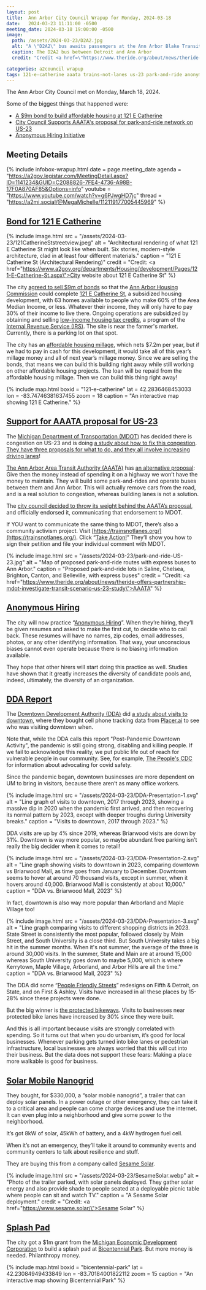 ```yaml
---
layout: post
title:  Ann Arbor City Council Wrapup for Monday, 2024-03-18
date:   2024-03-23 11:11:00 -0500
meeting_date: 2024-03-18 19:00:00 -0500
image:
  path: /assets/2024-03-23/D2A2.jpg
  alt: "A \"D2A2\" bus awaits passengers at the Ann Arbor Blake Transit Station, to take them to Detroit."
  caption: The D2A2 bus between Detroit and Ann Arbor
  credit: "Credit <a href=\"https://www.theride.org/about/news/theride-offers-partnership-mdot-investigate-transit-scenario-us-23-study\">AAATA</a>."

categories: a2council wrapup
tags: 121-e-catherine aaata trains-not-lanes us-23 park-and-ride anonymous-hiring dda solar-mobile-nanogrid resilience splash-pad
---
```


<span class="h-event">The <span class="p-name">Ann Arbor City Council met</span> on <time class="dt-start" datetime="2024-03-18T19:00-0500">Monday, March 18, 2024</time>.</span>

Some of the biggest things that happened were:
* [A $9m bond to build affordable housing at 121 E Catherine](#bond-for-121-e-catherine)
* [City Council Supports AAATA's proposal for park-and-ride network on US-23](#support-for-aaata-proposal-for-us-23)
* [Anonymous Hiring Initiative](#anonymous-hiring)


<!--more-->

## Meeting Details

{% include infobox-wrapup.html 
  date    = page.meeting_date
  agenda  = "https://a2gov.legistar.com/MeetingDetail.aspx?ID=1141234&GUID=C2088826-7FE4-4736-A98B-17F0A870AF85&Options=info"
  youtube = "https://www.youtube.com/watch?v=g6PJwgHD7jc"
  thread  = "https://a2mi.social/@MegaMichelle/112119177005445969"
%}

## [Bond for 121 E Catherine](https://a2gov.legistar.com/LegislationDetail.aspx?ID=6566282&GUID=2CDCBC96-F17F-44A4-B2B2-36EA6A8BA2DF&Options=&Search=)

{% include image.html
  src = "/assets/2024-03-23/121CatherineStstreetview.jpeg"
  alt = "Architectural rendering of what 121 E Catherine St might look like when built. Six stories, modern-style architecture, clad in at least four different materials."
  caption = "121 E Catherine St (Architectural Rendering)"
  credit = "Credit: <a href=\"https://www.a2gov.org/departments/Housing/development/Pages/121-E-Catherine-St.aspx\">City website about 121 E Catherine St</a>"
%}

The city [agreed to sell $9m of bonds](https://a2gov.legistar.com/LegislationDetail.aspx?ID=6566282&GUID=2CDCBC96-F17F-44A4-B2B2-36EA6A8BA2DF&Options=&Search=) so that the [Ann Arbor Housing Commission](https://www.a2gov.org/departments/Housing/Pages/default.aspx) could complete [121 E Catherine St](https://www.a2gov.org/departments/Housing/development/Pages/121-E-Catherine-St.aspx), a subsidized housing development, with 63 homes available to people who make 60% of the Area Median Income, or less.  Whatever their income, they will only have to pay 30% of their income to live there.  Ongoing operations are subsidized by obtaining and selling [low-income housing tax credits](https://www.law.cornell.edu/uscode/text/26/42), a program of the [Internal Revenue Service (IRS)](https://www.irs.gov/).  The site is near the farmer's market.  Currently, there is a parking lot on that spot.

The city has an [affordable housing millage](https://www.a2gov.org/departments/Housing/Pages/Affordable-Housing-Millage.aspx), which nets $7.2m per year, but if we had to pay in cash for this development, it would take all of this year’s millage money and all of next year’s millage money.  Since we are selling the bonds, that means we can build this building right away while still working on other affordable housing projects.  The loan will be repaid from the affordable housing millage.  Then we can build this thing right away!

{% include map.html
  boxid     = "121-e-catherine"
  lat       = 42.2836468453033
  lon       = -83.74746381637455
  zoom      = 18
  caption   = "An interactive map showing 121 E Catherine."
%}

## [Support for AAATA proposal for US-23](https://a2gov.legistar.com/LegislationDetail.aspx?ID=6572576&GUID=3D17F674-0F3E-4589-B8F6-EC7E7178E620&Options=&Search=)

The [Michigan Department of Transportation (MDOT)](https://www.michigan.gov/mdot) has decided there is congestion on US-23 and is doing [a study about how to fix this congestion](https://www.michigan.gov/mdot/projects-studies/studies/traffic-and-environmental-linkages-studies/us-23-improvement-project-study-ann-arbor).  [They have three proposals for what to do, and they all involve increasing driving lanes](https://storymaps.arcgis.com/stories/19fd45d58d9248d0aa76e5993347fbc6)!

[The Ann Arbor Area Transit Authority (AAATA)](https://theride.org) has [an alternative proposal](https://www.theride.org/about/news/theride-offers-partnership-mdot-investigate-transit-scenario-us-23-study):  Give then the money instead of spending it on a highway we won’t have the money to maintain.  They will build some park-and-rides and operate buses between them and Ann Arbor.  This will actually remove cars from the road, and is a real solution to congestion, whereas building lanes is not a solution.

The [city council decided to throw its weight behind the AAATA’s proposal](https://a2gov.legistar.com/LegislationDetail.aspx?ID=6572576&GUID=3D17F674-0F3E-4589-B8F6-EC7E7178E620&Options=&Search=&FullText=1), and officially endorsed it, communicating that endorsement to MDOT.

If YOU want to communicate the same thing to MDOT, there’s also a community activism project.  Visit [https://trainsnotlanes.org/](https://trainsnotlanes.org/).  Click “[Take Action!](https://trainsnotlanes.org/take-action)”  They’ll show you how to sign their petition and file your individual comment with MDOT.

{% include image.html
  src = "/assets/2024-03-23/park-and-ride-US-23.jpg"
  alt = "Map of proposed park-and-ride routes with express buses to Ann Arbor."
  caption = "Proposed park-and-ride lots in Saline, Chelsea, Brighton, Canton, and Belleville, with express buses"
  credit = "Credit: <a href=\"https://www.theride.org/about/news/theride-offers-partnership-mdot-investigate-transit-scenario-us-23-study\">AAATA</a>"
%}

## [Anonymous Hiring](https://a2gov.legistar.com/LegislationDetail.aspx?ID=6575132&GUID=75518D9E-7B11-49D2-AED4-CC80AE328214&Options=&Search=)

The city will now practice “[Anonymous Hiring](https://a2gov.legistar.com/LegislationDetail.aspx?ID=6575132&GUID=75518D9E-7B11-49D2-AED4-CC80AE328214&Options=&Search=)”.  When they’re hiring, they’ll be given resumes and asked to make the first cut, to decide who to call back.  These resumes will have no names, zip codes, email addresses, photos, or any other identifying information.  That way, your unconscious biases cannot even operate because there is no biasing information available.

They hope that other hirers will start doing this practice as well.  Studies have shown that it greatly increases the diversity of candidate pools and, indeed, ultimately, the diversity of an organization.


## [DDA Report](https://a2gov.legistar.com/LegislationDetail.aspx?ID=6563496&GUID=1F545956-93A4-4A5F-92AE-1B7E615E7B93&Options=&Search=)

The [Downtown Development Authority (DDA)](https://www.a2dda.org/) did [a study about visits to downtown](https://a2gov.legistar.com/View.ashx?M=F&ID=12756670&GUID=1D5B2242-2756-4D80-A260-06CC7DE3C129), where they bought cell phone tracking data from [Placer.ai](https://www.placer.ai/) to see who was visiting downtown when.

Note that, while the DDA calls this report "Post-Pandemic Downtown Activity", the pandemic is still going strong, disabling and killing people.  If we fail to acknowledge this reality, we put public life out of reach for vulnerable people in our community.  See, for example, [The People's CDC](https://peoplescdc.org/) for information about advocating for covid safety.

Since the pandemic began, downtown businesses are more dependent on UM to bring in visitors, because there aren’t as many office workers.

{% include image.html
  src = "/assets/2024-03-23/DDA-Presentation-1.svg"
  alt = "Line graph of visits to downtown, 2017 through 2023, showing a massive dip in 2020 when the pandemic first arrived, and then recovering its normal pattern by 2023, except with deeper troughs during University breaks."
  caption = "Visits to downtown, 2017 through 2023."
%}


DDA visits are up by 4% since 2019, whereas Briarwood visits are down by 31%.  Downtown is way more popular, so maybe abundant free parking isn’t really the big decider when it comes to retail!

{% include image.html
  src = "/assets/2024-03-23/DDA-Presentation-2.svg"
  alt = "Line graph showing visits to downtown in 2023, comparing downtown vs Briarwood Mall, as time goes from January to December. Downtown seems to hover at around 70 thousand visits, except in summer, when it hovers around 40,000.  Briarwood Mall is consistently at about 10,000."
  caption = "DDA vs. Briarwood Mall, 2023"
%}


In fact, downtown is also way more popular than Arborland and Maple Village too!

{% include image.html
  src = "/assets/2024-03-23/DDA-Presentation-3.svg"
  alt = "Line graph comparing visits to different shopping districts in 2023. State Street is consistently the most popular, followed closely by Main Street, and South University is a close third.  But South University takes a big hit in the summer months.  When it's not summer, the average of the three is around 30,000 visits.  In the summer, State and Main are at around 15,000 whereas South University goes down to maybe 5,000, which is where Kerrytown, Maple Village, Arborland, and Arbor Hills are all the time."
  caption = "DDA vs. Briarwood Mall, 2023"
%}


The DDA did some “[People Friendly Streets](https://www.a2dda.org/people-friendly-streets/)” redesigns on Fifth & Detroit, on State, and on First & Ashley.  Visits have increased in all these places by 15-28% since these projects were done.

But the big winner is [the protected bikeways](https://www.a2dda.org/people-friendly-streets/using-bikeway/).  Visits to businesses near protected bike lanes have increased by 30% since they were built.

And this is all important because visits are strongly correlated with spending.  So it turns out that when you do urbanism, it’s good for local businesses.  Whenever parking gets turned into bike lanes or pedestrian infrastructure, local businesses are always worried that this will cut into their business.  But the data does not support these fears:  Making a place more walkable is good for business.


## [Solar Mobile Nanogrid](https://a2gov.legistar.com/LegislationDetail.aspx?ID=6566279&GUID=570FD956-DA71-4E55-8DD8-9D77AA486801&Options=&Search=)

They bought, for $330,000, a “solar mobile nanogrid”, a trailer that can deploy solar panels.  In a power outage or other emergency, they can take it to a critical area and people can come charge devices and use the internet.  It can even plug into a neighborhood and give some power to the neighborhood.

It’s got 8kW of solar, 45kWh of battery, and a 4kW hydrogen fuel cell.

When it’s not an emergency, they’ll take it around to community events and community centers to talk about resilience and stuff.

They are buying this from a company called [Sesame Solar](https://www.sesame.solar/).

{% include image.html
  src = "/assets/2024-03-23/SesameSolar.webp"
  alt = "Photo of the trailer parked, with solar panels deployed. They gather solar energy and also provide shade to people seated at a deployable picnic table where people can sit and watch TV."
  caption = "A Sesame Solar deployment."
  credit = "Credit: <a href=\"https://www.sesame.solar/\">Sesame Solar</a>"
%}

## [Splash Pad](https://a2gov.legistar.com/LegislationDetail.aspx?ID=6568175&GUID=7C6DE278-C9DD-47FD-AEBF-31BD0B4A47F9&Options=&Search=)

The city got a $1m grant from the [Michigan Economic Development Corporation](https://www.michiganbusiness.org/) to build a splash pad at [Bicentennial Park](https://www.a2gov.org/departments/Parks-Recreation/parks-places/pages/southeastarea.aspx).  But more money is needed.  Philanthropy money.

{% include map.html
  boxid     = "bicentennial-park"
  lat       = 42.23084949433849
  lon       = -83.70184001822112
  zoom      = 15
  caption   = "An interactive map showing Bicentennial Park"
%}
